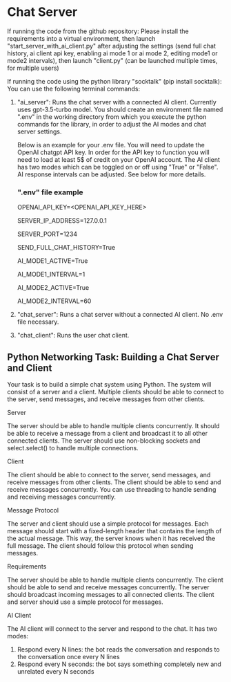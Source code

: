 # Chat Server

If running the code from the github repository:
Please install the requirements into a virtual environment, then launch "start_server_with_ai_client.py" after adjusting the settings (send full chat history, ai client api key, enabling ai mode 1 or ai mode 2, editing mode1 or mode2 intervals), then launch "client.py" (can be launched multiple times, for multiple users)

If running the code using the python library "socktalk" (pip install socktalk):
You can use the following terminal commands:
1) "ai_server": Runs the chat server with a connected AI client. Currently uses gpt-3.5-turbo model.
    You should create an environment file named ".env" in the working directory from which you execute the python
    commands for the library, in order to adjust the AI modes and chat server settings.

    Below is an example for your .env file. You will need to update the OpenAI chatgpt API key. In order for the API key to function you will need to load at least 5$ of credit on your OpenAI account.
    The AI client has two modes which can be toggled on or off using "True" or "False". AI response intervals can be adjusted. See below for more details.

    ### ".env" file example
    
    OPENAI_API_KEY=<OPENAI_API_KEY_HERE>

    SERVER_IP_ADDRESS=127.0.0.1

    SERVER_PORT=1234

    SEND_FULL_CHAT_HISTORY=True

    AI_MODE1_ACTIVE=True

    AI_MODE1_INTERVAL=1

    AI_MODE2_ACTIVE=True

    AI_MODE2_INTERVAL=60


2) "chat_server": Runs a chat server without a connected AI client. No .env file necessary.


3) "chat_client": Runs the user chat client.


## Python Networking Task: Building a Chat Server and Client

Your task is to build a simple chat system using Python. The system will consist of a server and a client. Multiple clients should be able to connect to the server, send messages, and receive messages from other clients.

Server

The server should be able to handle multiple clients concurrently. It should be able to receive a message from a client and broadcast it to all other connected clients. The server should use non-blocking sockets and select.select() to handle multiple connections.

Client

The client should be able to connect to the server, send messages, and receive messages from other clients. The client should be able to send and receive messages concurrently. You can use threading to handle sending and receiving messages concurrently.

Message Protocol

The server and client should use a simple protocol for messages. Each message should start with a fixed-length header that contains the length of the actual message. This way, the server knows when it has received the full message. The client should follow this protocol when sending messages.

Requirements

The server should be able to handle multiple clients concurrently.
The client should be able to send and receive messages concurrently.
The server should broadcast incoming messages to all connected clients.
The client and server should use a simple protocol for messages.

AI Client

The AI client will connect to the server and respond to the chat. It has two modes:
1. Respond every N lines: the bot reads the conversation and responds to the conversation once every N lines
2. ⁠Respond every N seconds: the bot says something completely new and unrelated every N seconds



